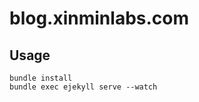 blog.xinminlabs.com
====================

Usage
-----

    bundle install
    bundle exec ejekyll serve --watch
